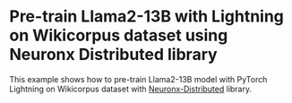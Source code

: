 # Pre-train Llama2-13B with Lightning on Wikicorpus dataset using Neuronx Distributed library

This example shows how to pre-train Llama2-13B model with PyTorch Lightning on Wikicorpus dataset with [Neuronx-Distributed](https://github.com/aws-neuron/neuronx-distributed/tree/main) library. 